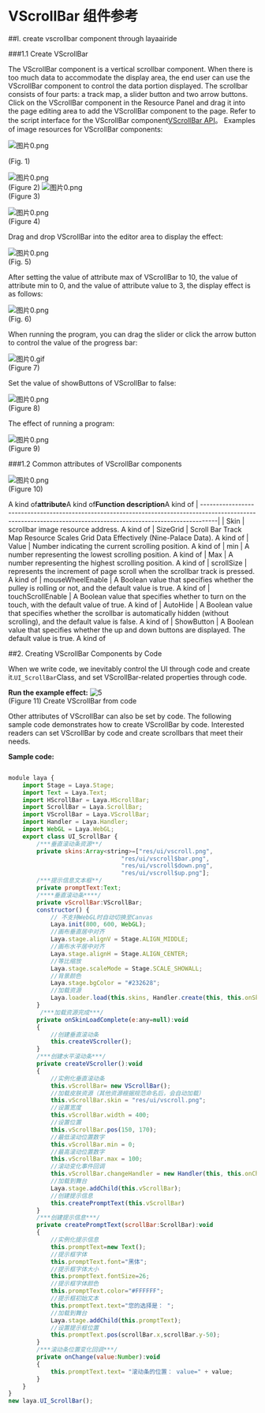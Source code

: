 # VScrollBar 组件参考



##I. create vscrollbar component through layaairide

###1.1 Create VScrollBar

The VScrollBar component is a vertical scrollbar component.
When there is too much data to accommodate the display area, the end user can use the VScrollBar component to control the data portion displayed.
The scrollbar consists of four parts: a track map, a slider button and two arrow buttons.
Click on the VScrollBar component in the Resource Panel and drag it into the page editing area to add the VScrollBar component to the page.
Refer to the script interface for the VScrollBar component[VScrollBar API](http://layaair.ldc.layabox.com/api/index.html?category=Core&class=laya.ui.VScrollBar)。
Examples of image resources for VScrollBar components:

​![图片0.png](img/1.png)<br/>

(Fig. 1)

​![图片0.png](img/2.png)<br/>
(Figure 2)
​![图片0.png](img/3.png)<br/>
(Figure 3)

​![图片0.png](img/4.png)<br/>
(Figure 4)

Drag and drop VScrollBar into the editor area to display the effect:

​![图片0.png](img/5.png)<br/>
(Fig. 5)

After setting the value of attribute max of VScrollBar to 10, the value of attribute min to 0, and the value of attribute value to 3, the display effect is as follows:

​![图片0.png](img/6.png)<br/>
(Fig. 6)

When running the program, you can drag the slider or click the arrow button to control the value of the progress bar:

​![图片0.gif](gif/1.gif)<br/>
(Figure 7)

Set the value of showButtons of VScrollBar to false:

​![图片0.png](img/7.png)<br/>
(Figure 8)

The effect of running a program:

​![图片0.png](gif/1.gif)<br/>
(Figure 9)

###1.2 Common attributes of VScrollBar components

​![图片0.png](img/8.png)<br/>
(Figure 10)

A kind of**attribute**A kind of**Function description**A kind of
| -----------------------------------------------------------------------------------------------------------------------------------------------------------------|
| Skin | scrollbar image resource address. A kind of
| SizeGrid | Scroll Bar Track Map Resource Scales Grid Data Effectively (Nine-Palace Data). A kind of
| Value | Number indicating the current scrolling position. A kind of
| min | A number representing the lowest scrolling position. A kind of
| Max | A number representing the highest scrolling position. A kind of
| scrollSize | represents the increment of page scroll when the scrollbar track is pressed. A kind of
| mouseWheelEnable | A Boolean value that specifies whether the pulley is rolling or not, and the default value is true. A kind of
| touchScrollEnable | A Boolean value that specifies whether to turn on the touch, with the default value of true. A kind of
| AutoHide | A Boolean value that specifies whether the scrollbar is automatically hidden (without scrolling), and the default value is false. A kind of
| ShowButton | A Boolean value that specifies whether the up and down buttons are displayed. The default value is true. A kind of



 

 



##2. Creating VScrollBar Components by Code

When we write code, we inevitably control the UI through code and create it.`UI_ScrollBar`Class, and set VScrollBar-related properties through code.

**Run the example effect:**
​![5](gif/3.gif)<br/>
(Figure 11) Create VScrollBar from code

Other attributes of VScrollBar can also be set by code. The following sample code demonstrates how to create VScrollBar by code. Interested readers can set VScrollBar by code and create scrollbars that meet their needs.

**Sample code:**


```javascript

module laya {
    import Stage = Laya.Stage;
    import Text = Laya.Text;
    import HScrollBar = Laya.HScrollBar;
    import ScrollBar = Laya.ScrollBar;
    import VScrollBar = Laya.VScrollBar;
    import Handler = Laya.Handler;
    import WebGL = Laya.WebGL;
    export class UI_ScrollBar {
        /***垂直滚动条资源**/
		private skins:Array<string>=["res/ui/vscroll.png", 
								"res/ui/vscroll$bar.png", 
								"res/ui/vscroll$down.png",
								"res/ui/vscroll$up.png"];
        /***提示信息文本框**/
        private promptText:Text;      	
		/****垂直滚动条****/
		private vScrollBar:VScrollBar;
        constructor() {
            // 不支持WebGL时自动切换至Canvas
            Laya.init(800, 600, WebGL);
            //画布垂直居中对齐
            Laya.stage.alignV = Stage.ALIGN_MIDDLE;
            //画布水平居中对齐
            Laya.stage.alignH = Stage.ALIGN_CENTER;
            //等比缩放
            Laya.stage.scaleMode = Stage.SCALE_SHOWALL;
            //背景颜色
            Laya.stage.bgColor = "#232628";
            //加载资源
            Laya.loader.load(this.skins, Handler.create(this, this.onSkinLoadComplete));
        }
         /***加载资源完成***/
        private onSkinLoadComplete(e:any=null):void
        {
            //创建垂直滚动条
			this.createVScroller();
        }
        /***创建水平滚动条***/
        private createVScroller():void 
        {
            //实例化垂直滚动条
            this.vScrollBar= new VScrollBar();
            //加载皮肤资源（其他资源根据规范命名后，会自动加载）
            this.vScrollBar.skin = "res/ui/vscroll.png";
            //设置宽度
            this.vScrollBar.width = 400;
            //设置位置
            this.vScrollBar.pos(150, 170);
            //最低滚动位置数字
            this.vScrollBar.min = 0;
            //最高滚动位置数字
            this.vScrollBar.max = 100;
            //滚动变化事件回调
            this.vScrollBar.changeHandler = new Handler(this, this.onChange);
            //加载到舞台
            Laya.stage.addChild(this.vScrollBar);
            //创建提示信息
            this.createPromptText(this.vScrollBar)
        }        
        /***创建提示信息***/
        private createPromptText(scrollBar:ScrollBar):void
        {
            //实例化提示信息
            this.promptText=new Text();
            //提示框字体
            this.promptText.font="黑体";
            //提示框字体大小
            this.promptText.fontSize=26;
            //提示框字体颜色
            this.promptText.color="#FFFFFF";
            //提示框初始文本
            this.promptText.text="您的选择是： ";
            //加载到舞台
            Laya.stage.addChild(this.promptText);
            //设置提示框位置
            this.promptText.pos(scrollBar.x,scrollBar.y-50);
        }
        /***滚动条位置变化回调***/
        private onChange(value:Number):void 
        {
            this.promptText.text= "滚动条的位置： value=" + value;
        }
    }
}
new laya.UI_ScrollBar();
```



